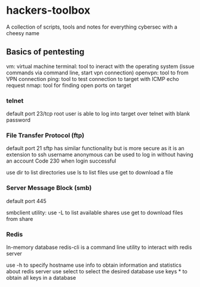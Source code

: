 # hackers-toolbox
A collection of scripts, tools and notes for everything cybersec with a cheesy name

## Basics of pentesting

vm: virtual machine
terminal: tool to ineract with the operating system (issue commands via command line, start vpn connection)
openvpn: tool to from VPN connection
ping: tool to test connection to target with ICMP echo request
nmap: tool for finding open ports on target

### telnet 
default port 23/tcp
root user is able to log into target over telnet with blank password

### File Transfer Protocol (ftp)
default port 21
sftp has similar functionality but is more secure as it is an extension to ssh
username anonymous can be used to log in without having an account
Code 230 when login successful

use dir to list directories
use ls to list files
use get to download a file

### Server Message Block (smb)
default port 445

smbclient utility:
use -L to list available shares
use get to download files from share

### Redis
In-memory database
redis-cli is a command line utility to interact with redis server

use -h to specify hostname
use info to obtain information and statistics about redis server
use select to select the desired database
use keys * to obtain all keys in a database
